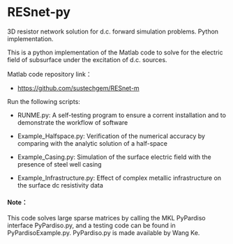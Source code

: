 # RESnet-py

3D resistor network solution for d.c. forward simulation problems. Python implementation.

This is a python implementation of the Matlab code to solve for the electric field of subsurface under the excitation of d.c. sources.

Matlab code repository link：

- https://github.com/sustechgem/RESnet-m

Run the following scripts:

- RUNME.py: A self-testing program to ensure a corrent installation and to demonstrate the workflow of software

- Example_Halfspace.py: Verification of the numerical accuracy by comparing with the analytic solution of a half-space

- Example_Casing.py: Simulation of the surface electric field with the presence of steel well casing

- Example_Infrastructure.py: Effect of complex metallic infrastructure on the surface dc resistivity data

#### Note：

This code solves large sparse matrices by calling the MKL PyPardiso interface PyPardiso.py, and a testing code can be found in PyPardisoExample.py. 
PyPardiso.py is made available by Wang Ke.
